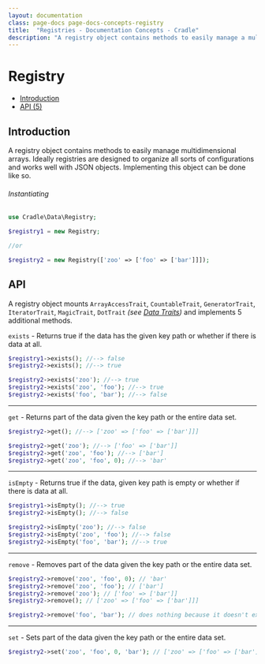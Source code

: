```yaml
---
layout: documentation
class: page-docs page-docs-concepts-registry
title:  "Registries - Documentation Concepts - Cradle"
description: "A registry object contains methods to easily manage a multidimensional arrays"
---
```

# Registry

 - [Introduction](#intro)
 - [API (5)](#api)

<a name="intro"></a>
## Introduction
A registry object contains methods to easily manage multidimensional arrays.
Ideally registries are designed to organize all sorts of configurations and
works well with JSON objects. Implementing this object can be done like so.

###### Instantiating

```php
use Cradle\Data\Registry;

$registry1 = new Registry;

//or

$registry2 = new Registry(['zoo' => ['foo' => ['bar']]]);
```

<a name="api"></a>
## API

A registry object mounts `ArrayAccessTrait`, `CountableTrait`, `GeneratorTrait`,
`IteratorTrait`, `MagicTrait`, `DotTrait`
*(see [Data Traits](/docs/traits/data.html))* and implements 5 additional methods.

`exists` - Returns true if the data has the given key path or whether
if there is data at all.

```php
$registry1->exists(); //--> false
$registry2->exists(); //--> true

$registry2->exists('zoo'); //--> true
$registry2->exists('zoo', 'foo'); //--> true
$registry2->exists('foo', 'bar'); //--> false
```

----

`get` - Returns part of the data given the key path or the entire data set.

```php
$registry2->get(); //--> ['zoo' => ['foo' => ['bar']]]

$registry2->get('zoo'); //--> ['foo' => ['bar']]
$registry2->get('zoo', 'foo'); //--> ['bar']
$registry2->get('zoo', 'foo', 0); //--> 'bar'
```

----

`isEmpty` - Returns true if the data, given key path is empty or whether
if there is data at all.

```php
$registry1->isEmpty(); //--> true
$registry2->isEmpty(); //--> false

$registry2->isEmpty('zoo'); //--> false
$registry2->isEmpty('zoo', 'foo'); //--> false
$registry2->isEmpty('foo', 'bar'); //--> true
```

----

`remove` - Removes part of the data given the key path or the entire data set.

```php
$registry2->remove('zoo', 'foo', 0); // 'bar'
$registry2->remove('zoo', 'foo'); // ['bar']
$registry2->remove('zoo'); // ['foo' => ['bar']]
$registry2->remove(); // ['zoo' => ['foo' => ['bar']]]

$registry2->remove('foo', 'bar'); // does nothing because it doesn't exist
```

----

`set` - Sets part of the data given the key path or the entire data set.

```php
$registry2->set('zoo', 'foo', 0, 'bar'); // ['zoo' => ['foo' => ['bar']]]
```
